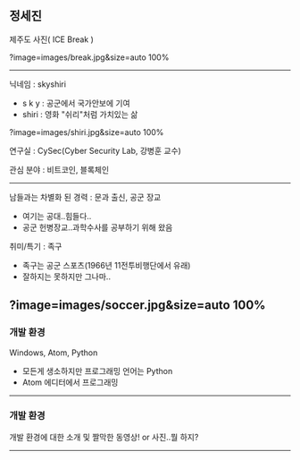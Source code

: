 ## 정세진

제주도 사진( ICE Break )

?image=images/break.jpg&size=auto 100%

---

닉네임 : skyshiri
  - s k y : 공군에서 국가안보에 기여
  - shiri : 영화 "쉬리"처럼 가치있는 삶     

?image=images/shiri.jpg&size=auto 100%

연구실 : CySec(Cyber Security Lab, 강병훈 교수)

관심 분야 : 비트코인, 블록체인

---

남들과는 차별화 된 경력 : 문과 출신, 공군 장교
  - 여기는 공대..힘들다..
  - 공군 헌병장교..과학수사를 공부하기 위해 왔음

취미/특기 : 족구
  - 족구는 공군 스포츠(1966년 11전투비행단에서 유래)
  - 잘하지는 못하지만 그나마..

?image=images/soccer.jpg&size=auto 100%
---

### 개발 환경

Windows, Atom, Python
  - 모든게 생소하지만 프로그래밍 언어는 Python
  - Atom 에디터에서 프로그래밍

---

### 개발 환경

개발 환경에 대한 소개 및 짤막한 동영상! or 사진..뭘 하지?

---
